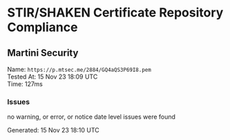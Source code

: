 # STIR/SHAKEN Certificate Repository Compliance

## Martini Security

Name: `https://p.mtsec.me/2884/GQ4aQS3P69I8.pem`\
Tested At: 15 Nov 23 18:09 UTC\
Time: 127ms

### Issues

no warning, or error, or notice date level issues were found

Generated: 15 Nov 23 18:10 UTC